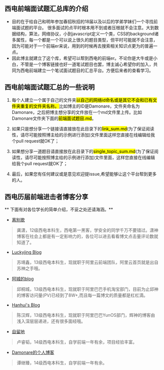 ## 西电前端面试题汇总库的介绍

 - 目的在于给自己和明年参加春招秋招的18届以及以后的学弟学妹们一个寻找前端面试题的平台。
很多面试的点平时根本用不到或者压根就不会注意。大到数据结构，算法，网络协议，小到javascript定义一个类，CSS的background诸多属性，每一个都是一个可以说上很久的题目类型，但平时可能就不会注意，因为可能对于一个前端er来说，用到的时候再去搜索相关知识点更为的普遍一点。
 - 因此博主就建立了这个库，希望可以帮到西电的前端er。不论你是大牛或是小白，不管是一个博客链接也好一道笔试题目也罢，博主诚心希望你的加入，共同为西电前端建立一个笔试面试题目的汇总平台。方便后来者的查看学习。

## 西电前端面试题汇总的一些说明

1. 每个人建立一个属于自己的文件夹<mark>以自己的网络id命名或是其它不会和已有文件夹重复的文件夹名称。</mark>比如博主的ID是Damonare，文件夹命名为Damonare，之后把博主想分享的文件放在一个md文件里上传。比如Damonare文件夹下面的<mark>前端面试题目.md</mark>。

2. 如果只是想分享一个链接请直接放在此目录下的<mark>link_sum.md</mark>(为了保证阅读性，请尽可能按照博主给的示例进行添加)文件里面这样您直接在线编辑给我个pull request就OK了；

3. 如果想分享一道题目请直接放在此目录下的<mark>single_topic_sum.md</mark>(为了保证阅读性，请尽可能按照博主给的示例进行添加)文件里面，这样您直接在线编辑给我个pull request就OK了；

4. 最后，如果您有任何建议或是意见欢迎提issue,希望能够让这个平台帮到更多的人。

## 西电历届前端进击者博客分享

** 下面有对各位学长的简单介绍，不妥之处还请海涵。**


- [离别歌](https://www.leavesongs.com/)

> 龚潇，12级西电本科生，西电第一黑客，学安全的同学千万不要错过。潇神博客在社会上都是有一定影响力的，各位可以进去看看博文点击量评论数就知道了。

- [Luckyjing Blog](http://www.luckyjing.com/)

> 苏靖鑫，13级西电本科生，现就职于阿里云前端团队，阿里云首页就是出自苏神之手哦。

- [阿城的blog](https://qiutc.me/)

> 邱桐城，13级西电本科生，现就职于阿里巴巴手机淘宝部门，目前为止邱神的博客访问量(PV)已经到了8W+,而且每一篇博文的质量都是杠杠滴。

- [Hanhui's Blog](http://chenhanhui.com/)

> 陈汉辉，13级西电本科生，现就职于阿里巴巴YunOS部门，辉神的博客由浅入深层层递进，还有很多面经哦。

- [自留地](https://xdlrt.github.io/)

> 卢睿韬，14级西电本科生，自学前端一年有余，项目经验丰富。

- [Damonare的个人博客](http://damonare.github.io/)

> 谭继臻，14级西电本科生，自学前端一年有余。
